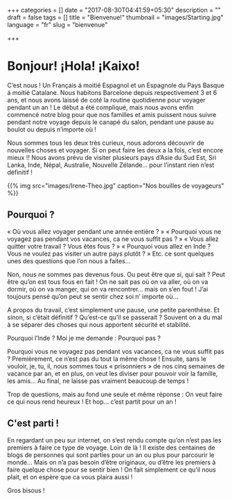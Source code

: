 +++
categories = []
date = "2017-08-30T04:41:59+05:30"
description = ""
draft = false
tags = []
title = "Bienvenue!"
thumbnail = "images/Starting.jpg"
language = "fr"
slug = "bienvenue"



+++

# Bonjour! ¡Hola! ¡Kaixo!

C’est nous ! Un Français á moitié Espagnol et un Espagnole du Pays Basque á moitié Catalane. Nous habitons Barcelone depuis respectivement 3 et 6 ans, et nous avons laissé de coté la routine quotidienne pour voyager pendant un an !
Le début a été compliqué, mais nous avons enfin commencé notre blog pour que nos familles et amis puissent nous suivre pendant notre voyage depuis le canapé du salon, pendant une pause au boulot ou depuis n’importe où !

Nous sommes tous les deux très curieux, nous adorons découvrir de nouvelles choses et voyager. Si on peut faire les deux a la fois, c’est encore mieux !! Nous avons prévu de visiter plusieurs pays d’Asie du Sud Est, Sri Lanka, Inde, Népal, Australie, Nouvelle Zélande… pour l’instant rien n’est définitif !

{{% img src="images/Irene-Theo.jpg" caption="Nos bouilles de voyageurs" %}}

## Pourquoi ?

« Où vous allez voyager pendant une année entière ? » « Pourquoi vous ne voyagez pas pendant vos vacances, ca ne vous suffit pas ? » « Vous allez quitter votre travail ? Vous êtes fous ? » « Pourquoi vous allez en Inde ? Vous ne voulez pas visiter un autre pays plutôt ? » Etc. ce sont quelques unes des questions que l’on nous a faites…

Non, nous ne sommes pas devenus fous. Ou peut être que si, qui sait ? Peut être qu’on est tous fous en fait !
On ne sait pas où on va aller, où on va dormir, où on va manger, qui on va rencontrer… mais on s’en fout ! J’ai toujours pensé qu’on peut se sentir chez soi n’ importe où…

A propos du travail, c’est simplement une pause, une petite parenthèse. Et sinon, si c’était définitif ? Qu’est-ce qu’il se passerait ? Souvent on a du mal à se séparer des choses qui nous apportent sécurité et stabilité.

Pourquoi l’Inde ? Moi je me demande : Pourquoi pas ?

Pourquoi vous ne voyagez pas pendant vos vacances, ca ne vous suffit pas ? Premièrement, ce n’est pas du tout la même chose ! Ensuite, sans le vouloir,  je, tu, il, nous sommes tous « prisonniers » de nos cinq semaines de vacance par an, et en plus, on veut les diviser pour pouvoir voir la famille, les amis… Au final, ne laisse pas vraiment beaucoup de temps !

Trop de questions, mais au fond une seule et même réponse : On veut faire ce qui nous rend heureux ! Et hop… c’est partit pour un an !

## C'est parti !
 
En regardant un peu sur internet, on s’est rendu compte qu’on n’est pas les premiers à faire ce type de voyage. Loin de là ! Il existe des centaines de blogs de personnes qui sont parties pour un an ou plus pour parcourir le monde… Mais on n’a pas besoin d’être originaux, ou d’être les premiers à faire quelque chose pour se sentir bien !
On fait simplement ce qu’il nous plait, et on espère que ca vous plaira aussi !

Gros bisous !